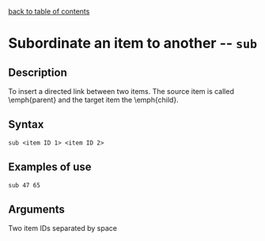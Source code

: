 [back to table of contents](/index.md)
# Subordinate an item to another -- `sub`
## Description
To insert a directed link between two items. The source item is called \emph{parent} and the target item the \emph{child}.
## Syntax
`sub <item ID 1> <item ID 2>`
## Examples of use
```
sub 47 65
```
## Arguments
Two item IDs separated by space